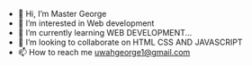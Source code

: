 - 👋 Hi, I’m Master George
- 👀 I’m interested in Web development
- 🌱 I’m currently learning WEB DEVELOPMENT...
- 💞️ I’m looking to collaborate on HTML CSS AND JAVASCRIPT
- 📫 How to reach me uwahgeorge1@gmail.com

<!---
MasterGeorge1/MasterGeorge1 is a ✨ special ✨ repository because its `README.md` (this file) appears on your GitHub profile.
You can click the Preview link to take a look at your changes.
--->
